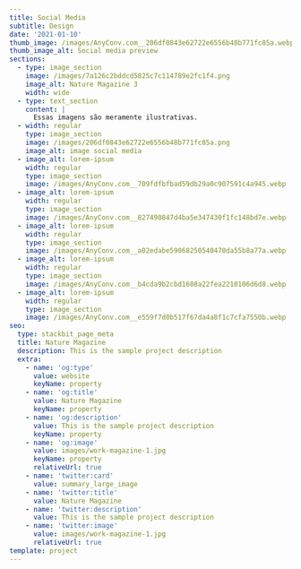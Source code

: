 ```yaml
---
title: Social Media
subtitle: Design
date: '2021-01-10'
thumb_image: /images/AnyConv.com__206df0843e62722e6556b48b771fc85a.webp
thumb_image_alt: Social media preview
sections:
  - type: image_section
    image: /images/7a126c2bddcd5825c7c114789e2fc1f4.png
    image_alt: Nature Magazine 3
    width: wide
  - type: text_section
    content: |
      Essas imagens são meramente ilustrativas.
  - width: regular
    type: image_section
    image: /images/206df0843e62722e6556b48b771fc85a.png
    image_alt: image social media
  - image_alt: lorem-ipsum
    width: regular
    type: image_section
    image: /images/AnyConv.com__709fdfbfbad59db29a0c907591c4a945.webp
  - image_alt: lorem-ipsum
    width: regular
    type: image_section
    image: /images/AnyConv.com__827490847d4ba5e347430f1fc148bd7e.webp
  - image_alt: lorem-ipsum
    width: regular
    type: image_section
    image: /images/AnyConv.com__a02edabe59068250540470da55b8a77a.webp
  - image_alt: lorem-ipsum
    width: regular
    type: image_section
    image: /images/AnyConv.com__b4cda9b2cbd1608a22fea2210106d6d8.webp
  - image_alt: lorem-ipsum
    width: regular
    type: image_section
    image: /images/AnyConv.com__e559f7d0b517f67da4a8f1c7cfa7550b.webp
seo:
  type: stackbit_page_meta
  title: Nature Magazine
  description: This is the sample project description
  extra:
    - name: 'og:type'
      value: website
      keyName: property
    - name: 'og:title'
      value: Nature Magazine
      keyName: property
    - name: 'og:description'
      value: This is the sample project description
      keyName: property
    - name: 'og:image'
      value: images/work-magazine-1.jpg
      keyName: property
      relativeUrl: true
    - name: 'twitter:card'
      value: summary_large_image
    - name: 'twitter:title'
      value: Nature Magazine
    - name: 'twitter:description'
      value: This is the sample project description
    - name: 'twitter:image'
      value: images/work-magazine-1.jpg
      relativeUrl: true
template: project
---
```

